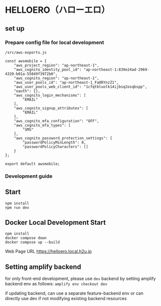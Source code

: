 # HELLOERO（ハローエロ）

## set up

### Prepare config file for local development

`/src/aws-exports.js`

```
const awsmobile = {
    "aws_project_region": "ap-northeast-1",
    "aws_cognito_identity_pool_id": "ap-northeast-1:839e24ad-2969-4320-b01a-55049f3972b0",
    "aws_cognito_region": "ap-northeast-1",
    "aws_user_pools_id": "ap-northeast-1_Fa8RYnzZ1",
    "aws_user_pools_web_client_id": "1cfqtbluolk14ijbsq2osqbspp",
    "oauth": {},
    "aws_cognito_login_mechanisms": [
        "EMAIL"
    ],
    "aws_cognito_signup_attributes": [
        "EMAIL"
    ],
    "aws_cognito_mfa_configuration": "OFF",
    "aws_cognito_mfa_types": [
        "SMS"
    ],
    "aws_cognito_password_protection_settings": {
        "passwordPolicyMinLength": 8,
        "passwordPolicyCharacters": []
    }
};

export default awsmobile;
```

### Development guide

## Start

```
npm install
npm run dev
```

## Docker Local Development Start

```
npm install
docker compose down
docker compose up --build
```

Web Page URL
https://helloero.local.h2u.jp

## Setting amplify backend

for only front-end development, please use `dev` backend by setting amplify backend env as follows:
`amplify env checkout dev`

if updating backend, can use a separate feature-backend env or can directly use dev if not modifying existing backend resources
